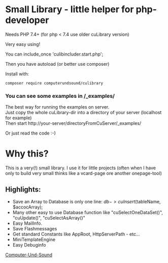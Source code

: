 # Small Library - little helper for php-developer #


Needs PHP 7.4+ (for php < 7.4 use older cuLibrary version)

Very easy using!

You can include_once 'culibincluder.start.php';

Then you have autoload (or better use composer)

Install with:

    composer require computerundsound/culibrary

### You can see some examples in /_examples/

The best way for running the examples on server.  
Just copy the whole cuLibrary-dir into a directory of your server (localhost for example)  
Then start http://your-server/directoryFromCuServer/_examples/

Or just read the code :-)

# Why this?
This is a very(!) small library. I use it for little projects (often when I have only to build very small thinks 
like a vcard-page ore another onepage-tool)

## Highlights:

* Save an Array to Database is only one line: $db->cuInsert($tableName, $accocArray);
* Many other easy to use Database function like "cuSelectOneDataSet()", "cuUpdate()", "cuSelectAsArray()"
* Easy MailInfo. 
* Save Flashmessages
* Get standard Constants like AppRoot, HttpServerPath - etc...
* MiniTemplateEngine
* Easy Debuginfo


[Computer-Und-Sound](http://www.Computer-Und-Sound.de)